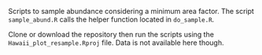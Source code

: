 Scripts to sample abundance considering a minimum area factor.
The script `sample_abund.R` calls the helper function located in `do_sample.R`.

Clone or download the repository then run the scripts using the `Hawaii_plot_resample.Rproj` file. Data is not available here though.
